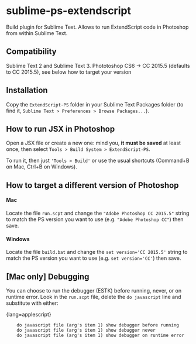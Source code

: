 # sublime-ps-extendscript

Build plugin for Sublime Text. Allows to run ExtendScript code in Photoshop from within Sublime Text.

## Compatibility

Sublime Text 2 and Sublime Text 3.
Phototoshop CS6 -> CC 2015.5 (defaults to CC 2015.5), see below how to target your version

## Installation

Copy the `ExtendScript-PS` folder in your Sublime Text Packages folder (to find it, `Sublime Text > Preferences > Browse Packages...`).

## How to run JSX in Photoshop

Open a JSX file or create a new one: mind you, **it must be saved** at least once, then select `Tools > Build System > ExtendScript-PS`.

To run it, then just `'Tools > Build'` or use the usual shortcuts (Command+B on Mac, Ctrl+B on Windows). 

## How to target a different version of Photoshop

#### Mac

Locate the file `run.scpt` and change the `"Adobe Photoshop CC 2015.5"` string to match the PS version you want to use (e.g. `"Adobe Photoshop CC"`) then save.

#### Windows

Locate the file `build.bat` and change the `set version='CC 2015.5'` string to match the PS version you want to use (e.g. `set version='CC'`) then save.

## [Mac only] Debugging

You can choose to run the debugger (ESTK) before running, never, or on runtime error. Look in the `run.scpt` file, delete the `do javascript` line and substitute with either:

{lang=applescript}
```
    do javascript file (arg's item 1) show debugger before running
    do javascript file (arg's item 1) show debugger never
    do javascript file (arg's item 1) show debugger on runtime error
```
